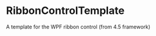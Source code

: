 RibbonControlTemplate
=====================

A template for the WPF ribbon control (from 4.5 framework)
